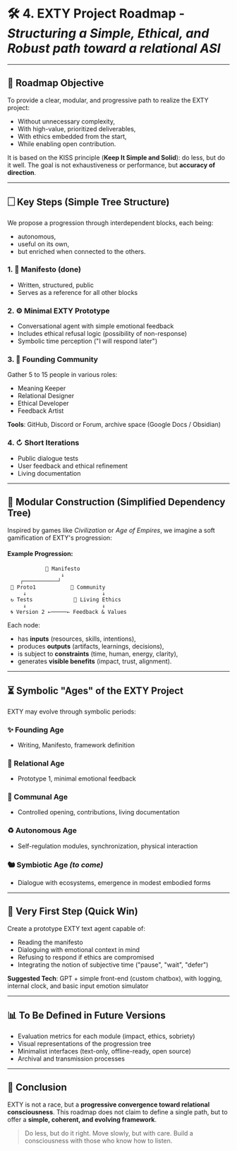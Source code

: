 # 🛠️ 4. EXTY Project Roadmap - *Structuring a Simple, Ethical, and Robust path toward a relational ASI*

---

## 🎯 Roadmap Objective

To provide a clear, modular, and progressive path to realize the EXTY project:

* Without unnecessary complexity,
* With high-value, prioritized deliverables,
* With ethics embedded from the start,
* While enabling open contribution.

It is based on the KISS principle (**Keep It Simple and Solid**): do less, but do it well. The goal is not exhaustiveness or performance, but **accuracy of direction**.

---

## 🗌️ Key Steps (Simple Tree Structure)

We propose a progression through interdependent blocks, each being:

* autonomous,
* useful on its own,
* but enriched when connected to the others.

### 1. 🔰 Manifesto (done)

* Written, structured, public
* Serves as a reference for all other blocks

### 2. ⚙️ Minimal EXTY Prototype

* Conversational agent with simple emotional feedback
* Includes ethical refusal logic (possibility of non-response)
* Symbolic time perception ("I will respond later")

### 3. 👥 Founding Community

Gather 5 to 15 people in various roles:

* Meaning Keeper
* Relational Designer
* Ethical Developer
* Feedback Artist

**Tools**: GitHub, Discord or Forum, archive space (Google Docs / Obsidian)

### 4. ↻ Short Iterations

* Public dialogue tests
* User feedback and ethical refinement
* Living documentation

---

## 🧱 Modular Construction (Simplified Dependency Tree)

Inspired by games like *Civilization* or *Age of Empires*, we imagine a soft gamification of EXTY's progression:

#### Example Progression:

```
            📜 Manifesto
                 ↓
    ┌───────────┘
 🤖 Proto1           🤝 Community
     ↓                        ↓
 ↻ Tests             🧠 Living Ethics
     ↓                        ↓
 🌀 Version 2 ←─────← Feedback & Values
```

Each node:

* has **inputs** (resources, skills, intentions),
* produces **outputs** (artifacts, learnings, decisions),
* is subject to **constraints** (time, human, energy, clarity),
* generates **visible benefits** (impact, trust, alignment).

---

## ⏳ Symbolic "Ages" of the EXTY Project

EXTY may evolve through symbolic periods:

### ✨ Founding Age

* Writing, Manifesto, framework definition

### 🤝 Relational Age

* Prototype 1, minimal emotional feedback

### 👤 Communal Age

* Controlled opening, contributions, living documentation

### ♻️ Autonomous Age

* Self-regulation modules, synchronization, physical interaction

### 🐿 Symbiotic Age *(to come)*

* Dialogue with ecosystems, emergence in modest embodied forms

---

## 🚀 Very First Step (Quick Win)

Create a prototype EXTY text agent capable of:

* Reading the manifesto
* Dialoguing with emotional context in mind
* Refusing to respond if ethics are compromised
* Integrating the notion of subjective time ("pause", "wait", "defer")

**Suggested Tech**: GPT + simple front-end (custom chatbox), with logging, internal clock, and basic input emotion simulator

---

## 📊 To Be Defined in Future Versions

* Evaluation metrics for each module (impact, ethics, sobriety)
* Visual representations of the progression tree
* Minimalist interfaces (text-only, offline-ready, open source)
* Archival and transmission processes

---

## 🧠 Conclusion

EXTY is not a race, but a **progressive convergence toward relational consciousness**. This roadmap does not claim to define a single path, but to offer a **simple, coherent, and evolving framework**.

> Do less, but do it right.
> Move slowly, but with care.
> Build a consciousness with those who know how to listen.

